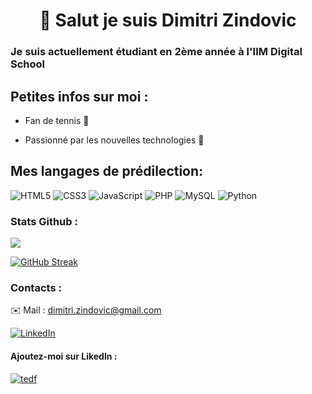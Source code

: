 # <center> 👋 Salut je suis **Dimitri Zindovic** </center>

### Je suis actuellement étudiant en 2ème année à l'**IIM** Digital School

## Petites infos sur moi :

- Fan de tennis 🎾

- Passionné par les nouvelles technologies 📱

## Mes langages de prédilection:

![HTML5](https://img.shields.io/badge/html5-%23E34F26.svg?style=for-the-badge&logo=html5&logoColor=white) ![CSS3](https://img.shields.io/badge/css3-%231572B6.svg?style=for-the-badge&logo=css3&logoColor=white) ![JavaScript](https://img.shields.io/badge/javascript-%23323330.svg?style=for-the-badge&logo=javascript&logoColor=%23F7DF1E) ![PHP](https://img.shields.io/badge/php-%23777BB4.svg?style=for-the-badge&logo=php&logoColor=white) ![MySQL](https://img.shields.io/badge/mysql-%2300f.svg?style=for-the-badge&logo=mysql&logoColor=white) ![Python](https://img.shields.io/badge/Python-14354C?style=for-the-badge&logo=python&logoColor=white)

### Stats Github :

![](https://github-readme-stats.vercel.app/api/top-langs/?username=DimitriZindovic&theme=radical&hide_border=true&include_all_commits=true&count_private=true&layout=compact)

[![GitHub Streak](https://streak-stats.demolab.com?user=DimitriZindovic&theme=radical&hide_border=true&date_format=j%20M%5B%20Y%5D)](https://git.io/streak-stats)

### Contacts :

✉️ Mail : dimitri.zindovic@gmail.com

[![LinkedIn](https://img.shields.io/badge/LinkedIn-0077B5?style=for-the-badge&logo=linkedin&logoColor=white)](https://www.linkedin.com/in/dimitri-zindovic-22456924b/)

#### Ajoutez-moi sur Likedln :

[![tedf](https://content.linkedin.com/content/dam/me/business/en-us/amp/brand-site/v2/bg/LI-Bug.svg.original.svg)](https://www.linkedin.com/in/dimitri-zindovic-22456924b/)
